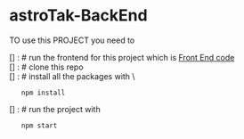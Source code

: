 # astroTak-BackEnd

TO use this PROJECT you need to
 
[] : # run the frontend for this project which is [Front End code](https://github.com/victorsamson1168/astroTak-FrontEnd)  \
[] : # clone this repo \
[] : # install all the packages with \

       npm install
[] : # run the project with 
        
       npm start
